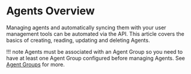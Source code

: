 # Agents Overview

Managing agents and automatically syncing them with your user management tools can be automated via the API. This article covers the basics of creating, reading, updating and deleting Agents.

!!! note
    Agents must be associated with an Agent Group so you need to have at least one Agent Group configured before managing Agents. See [Agent Groups](../agent-groups) for more.
